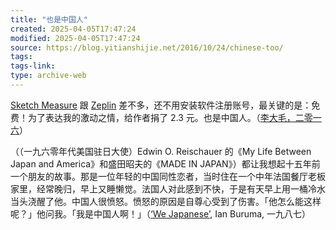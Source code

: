 ```yaml
---
title: "也是中国人"
created: 2025-04-05T17:47:24
modified: 2025-04-05T17:47:24
source: https://blog.yitianshijie.net/2016/10/24/chinese-too/
tags:
tags-link:
type: archive-web
---
```

[Sketch Measure](http://utom.design/measure/) 跟 [Zeplin](https://zeplin.io/) 差不多，还不用安装软件注册账号，最关键的是：免费！为了表达我的激动之情，给作者捐了 2.3 元。也是中国人。（[李大毛，二零一六](https://zhuanlan.zhihu.com/p/23171585)）

（（一九六零年代美国驻日大使）Edwin O. Reischauer 的《My Life Between Japan and America》和盛田昭夫的《MADE IN JAPAN》）都让我想起十五年前一个朋友的故事。那是一位年轻的中国同性恋者，当时住在一个中年法国餐厅老板家里，经常晚归，早上又睡懒觉。法国人对此感到不快，于是有天早上用一桶冷水当头浇醒了他。中国人很愤怒。愤怒的原因是自尊心受到了伤害。「他怎么能这样呢？」他问我。「我是中国人啊！」（[‘We Japanese’](http://www.nybooks.com/articles/1987/03/12/we-japanese/), Ian Buruma, 一九八七）